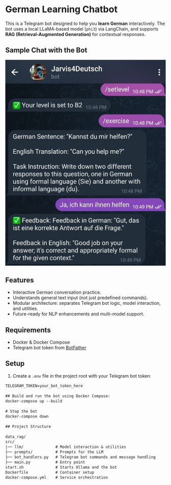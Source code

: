 # German Learning Chatbot

This is a Telegram bot designed to help you **learn German** interactively. The bot uses a local LLaMA-based model (`phi3`) via LangChain, and supports **RAG (Retrieval-Augmented Generation)** for contextual responses.

## Sample Chat with the Bot

![Telegram Bot Chat](assets/screenshot.jpg)

## Features

- Interactive German conversation practice.
- Understands general text input (not just predefined commands).
- Modular architecture: separates Telegram bot logic, model interaction, and utilities.
- Future-ready for NLP enhancements and multi-model support.

## Requirements

- Docker & Docker Compose
- Telegram bot token from [BotFather](https://t.me/BotFather)


## Setup

1. Create a `.env` file in the project root with your Telegram bot token:

```env
TELEGRAM_TOKEN=your_bot_token_here

## Build and run the bot using Docker Compose:
docker-compose up --build

# Stop the bot 
docker-compose down

## Project Structure

data_rag/
src/
|── llm/              # Model interaction & utilities
├── prompts/          # Prompts for the LLM
├── bot_handlers.py   # Telegram bot commands and message handling
├── main.py           # Entry point
start.sh              # Starts Ollama and the bot
Dockerfile            # Container setup
docker-compose.yml    # Service orchestration


